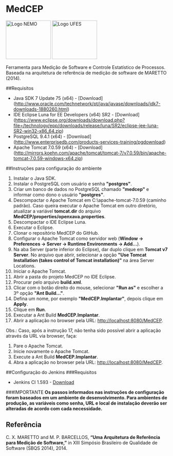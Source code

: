 # MedCEP
<img src="https://github.com/vinnysoft/MedCEP/blob/master/Addons/web/naviox/images/nemo.jpg" alt="Logo NEMO" width="140px" height="120px"/> <img src="https://github.com/vinnysoft/MedCEP/blob/master/Addons/web/naviox/images/ufes.png" alt="Logo UFES" width="140px" height="120px"/>

Ferramenta para Medição de Software e Controle Estatístico de Processos. 
<br/>Baseada na arquitetura de referência de medição de software de MARETTO (2014).

##Requisitos
- Java SDK 7 Update 75 (x64) - [Download] (http://www.oracle.com/technetwork/pt/java/javase/downloads/jdk7-downloads-1880260.html)
- IDE Eclipse Luna for EE Developers (x64) SR2 - [Download] (https://www.eclipse.org/downloads/download.php?file=/technology/epp/downloads/release/luna/SR2/eclipse-jee-luna-SR2-win32-x86_64.zip)
- PostgreSQL 9.4.1 (x64) - [Download] (http://www.enterprisedb.com/products-services-training/pgdownload)
- Apache Tomcat 7.0.59 (x64) - [Download] (http://mirrors.koehn.com/apache/tomcat/tomcat-7/v7.0.59/bin/apache-tomcat-7.0.59-windows-x64.zip)

##Instruções para configuração do ambiente
1. Instalar o Java SDK.
2. Instalar o PostgreSQL com usuário e senha <b>"postgres"</b>.
3. Criar um banco de dados no PostgreSQL chamado <b>"medcep"</b> e informar como dono o usuário <b>"postgres"</b>.
4. Descompactar o Apache Tomcat em C:\apache-tomcat-7.0.59 (caminho padrão). Caso queira executar o Apache Tomcat em outro diretório, atualizar a variável <b>tomcat.dir</b> do arquivo <b>MedCEP/properties/openxava.properties</b>. 
5. Descompactar o IDE Eclipse Luna.
6. Executar o Eclipse.
7. Clonar o repositório MedCEP do GitHub.
8. Configurar o Apache Tomcat como servidor web (<b>Window -> Preferences -> Server -> Runtime Environments -> Add...</b>). 
9. Na aba Server (parte inferior do Eclipse), dar duplo clique em <b>Tomcat v7 Server</b>. No arquivo que abrir, selecionar a opção <b>"Use Tomcat Installation (takes control of Tomcat installation)"</b> na área Server Locations. 
10. Iniciar o Apache Tomcat.
11. Abrir a pasta do projeto MedCEP no IDE Eclipse.
12. Procurar pelo arquivo <b>build.xml</b>.
13. Clicar com o botão direito do mouse, selecionar <b>"Run as"</b> e escolher a 3º opção <b>"Ant Build..."</b>.
14. Defina um nome, por exemplo <b>"MedCEP.Implantar"</b>, depois clique em <b>Apply</b>.
15. Clique em <b>Run</b>.
16. Executar a Ant Build <b>MedCEP.Implantar</b>.
17. Abrir a aplicação no browser pela URL: [http://localhost:8080/MedCEP](http://localhost:8080/MedCEP).

Obs.: Caso, após a instrução 17, não tenha sido possível abrir a aplicação através da URL via browser, faça:

1. Pare o Apache Tomcat.
2. Inicie novamente o Apache Tomcat.
3. Execute a Ant Build <b>MedCEP.Implantar</b>.
4. Abra a aplicação no browser pela URL: [http://localhost:8080/MedCEP](http://localhost:8080/MedCEP).

##Configuração do Jenkins
###Requisitos

- Jenkins CI 1.593 - [Download](http://mirrors.jenkins-ci.org/war/1.593/jenkins.war)

<!---
##Configuração do Mantis Bug Tracking
###Requisitos
- Wamp Server 2.5 (Windows + Apache + MySQL + PHP server) (x64) - [Download](http://sourceforge.net/projects/wampserver/files/WampServer%202/Wampserver%202.5/wampserver2.5-Apache-2.4.9-Mysql-5.6.17-php5.5.12-64b.exe/download)
- Mantis Bug Tracking 1.2.19 - [Download] (http://sourceforge.net/projects/mantisbt/files/mantis-stable/1.2.19/mantisbt-1.2.19.zip/download)
 
###Instruções para configuração
1. Instalar o Wamp Server 2.5
2. Alterar o idioma para Português (clicar com botão direito do mouse no ícone do Wamp Server 2.5 na bandeja do Windows, depois em <b>"Language -> portuguese"</b>).
2. Abrir o phpMyAdmin (clicar no ícone do Wamp Server 2.5 na bandeja do Windows, depois em <b>"phpMyAdmin"</b>).
3. Clicar em <b>Utilizadores</b> no menu superior.
4. Clicar em <b>Alterar Privilégios</b> para o utilizador <b>root</b> na máquina <b>localhost</b>.
5. No grupo <b>Alterar a palavra-passe</b>, informar a senha root e clicar em <b>Executar</b>.
3. Clicar em <b>New</b> no menu lateral esquerdo, para criar o banco de dados para o Mantis Bug Tracking.
4. Informar o nome <b>"mantis"</b> e clicar em <b>Criar</b>.
5. O banco de dados <b>"mantis"</b> aparecerá na listagem logo abaixo (na mesma tela). Clicar em <b>Verificar Privilégios</b>.
6. Clicar em <b>Adicionar utilizador</b>.
7. Informar User name: mantis, Host: localhost, Palavra-passe: mantis, Re-type: mantis, clicar em <b>"Executar"</b>.
2. Abrir o diretório <b>"www"</b> (clicar no ícone do Wamp Server 2.5 na bandeja do Windows, depois em <b>"diretório www"</b>).
3. Descompactar o arquivo zip do Mantis Bug Tracking no <b>"diretório www"</b>.
4. Renomear a pasta do Mantis Bug Tracking de <b>"mantisbt-1.2.19"</b> para <b>"mantis"</b>.
5. Acessar a URL: [http://localhost/mantis/](http://localhost/mantis/)
6. Informar <b>Type of Database: MySQL (default), Hostname: localhost, Username: mantis, Password: mantis, Database name: mantis</b>, clicar em <b>"Install/Upgrade Database"</b>.
7. Após a instalação, acessar novamente a URL [http://localhost/mantis/](http://localhost/mantis/)
8. Informar o usuário <b>Administrator</b> e senha <b>root</b> para acessar o Mantis Bug Tracking.
-->

###IMPORTANTE
<b>Os passos informados nas instruções de configuração foram baseados em um ambiente de desenvolvimento. Para ambientes de produção, as variáveis como senha, URL e local de instalação deverão ser alteradas de acordo com cada necessidade.</b>

## Referência
C. X. MARETTO and M. P. BARCELLOS, <b>“Uma Arquitetura de Referência para Medição de Software,”</b> in XIII Simpósio Brasileiro de Qualidade de Software (SBQS 2014), 2014.

